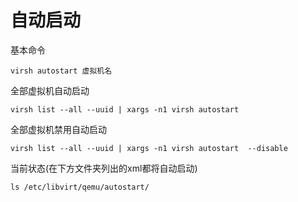 # 自动启动

基本命令

```纯文本
virsh autostart 虚拟机名
```

全部虚拟机自动启动

```纯文本
virsh list --all --uuid | xargs -n1 virsh autostart
```

全部虚拟机禁用自动启动

```纯文本
virsh list --all --uuid | xargs -n1 virsh autostart  --disable
```

当前状态(在下方文件夹列出的xml都将自动启动)

```纯文本
ls /etc/libvirt/qemu/autostart/
```
